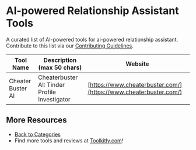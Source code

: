 # AI-powered Relationship Assistant Tools

A curated list of AI-powered tools for ai-powered relationship assistant. Contribute to this list via our [Contributing Guidelines](../CONTRIBUTING.md).

| Tool Name | Description (max 50 chars) | Website |
|-----------|----------------------------|---------|
| Cheater Buster AI | Cheaterbuster AI: Tinder Profile Investigator | [https://www.cheaterbuster.com/](https://www.cheaterbuster.com/) |

## More Resources
- [Back to Categories](../README.md)
- Find more tools and reviews at [Toolkitly.com](https://toolkitly.com)!
